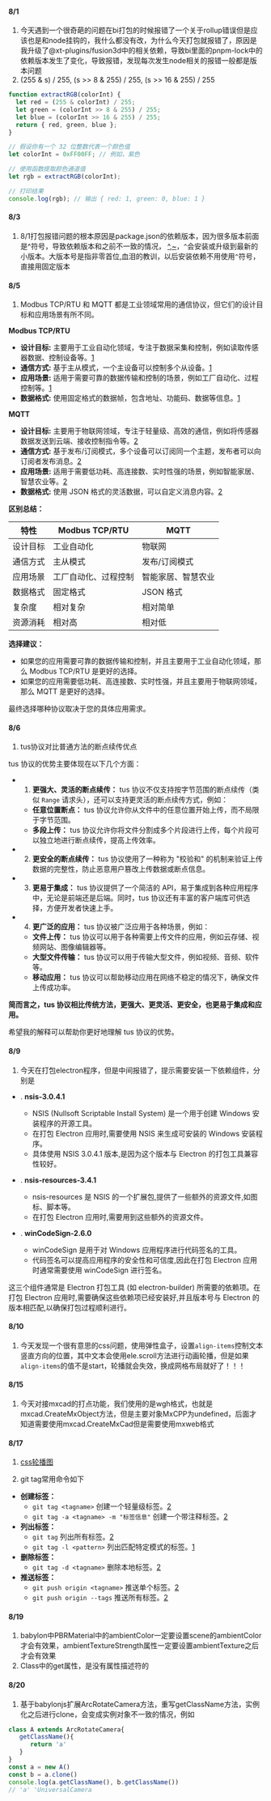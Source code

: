 #### 8/1
1. 今天遇到一个很奇葩的问题在bi打包的时候报错了一个关于rollup错误但是应该也是和node挂钩的，我什么都没有改，为什么今天打包就报错了，原因是我升级了@xt-plugins/fusion3d中的相关依赖，导致bi里面的pnpm-lock中的依赖版本发生了变化，导致报错，发现每次发生node相关的报错一般都是版本问题
2. (255 & s) / 255, (s >> 8 & 255) / 255, (s >> 16 & 255) / 255
```ts
function extractRGB(colorInt) {
  let red = (255 & colorInt) / 255;
  let green = (colorInt >> 8 & 255) / 255;
  let blue = (colorInt >> 16 & 255) / 255;
  return { red, green, blue };
}

// 假设你有一个 32 位整数代表一个颜色值
let colorInt = 0xFF00FF; // 例如，紫色

// 使用函数提取颜色通道值
let rgb = extractRGB(colorInt);

// 打印结果
console.log(rgb); // 输出 { red: 1, green: 0, blue: 1 } 
```

#### 8/3
1. 8/1打包报错问题的根本原因是package.json的依赖版本，因为很多版本前面是^符号，导致依赖版本和之前不一致的情况，
[^,~](https://zhuanlan.zhihu.com/p/696216350)，`^`会安装或升级到最新的小版本。大版本号是指非零首位,血泪的教训，以后安装依赖不用使用`^`符号，直接用固定版本

#### 8/5
1. Modbus TCP/RTU 和 MQTT 都是工业领域常用的通信协议，但它们的设计目标和应用场景有所不同。

**Modbus TCP/RTU**

* **设计目标:** 主要用于工业自动化领域，专注于数据采集和控制，例如读取传感器数据、控制设备等。[1](https://www.inhand.com/en/support/blogs/modbus-rtu-vs-modbus-tcp-ip/)
* **通信方式:** 基于主从模式，一个主设备可以控制多个从设备。[1](https://www.inhand.com/en/support/blogs/modbus-rtu-vs-modbus-tcp-ip/)
* **应用场景:** 适用于需要可靠的数据传输和控制的场景，例如工厂自动化、过程控制等。[1](https://www.inhand.com/en/support/blogs/modbus-rtu-vs-modbus-tcp-ip/)
* **数据格式:** 使用固定格式的数据帧，包含地址、功能码、数据等信息。[1](https://www.inhand.com/en/support/blogs/modbus-rtu-vs-modbus-tcp-ip/)

**MQTT**

* **设计目标:** 主要用于物联网领域，专注于轻量级、高效的通信，例如将传感器数据发送到云端、接收控制指令等。[2](https://www.emqx.com/en/blog/mqtt-vs-websocket)
* **通信方式:** 基于发布/订阅模式，多个设备可以订阅同一个主题，发布者可以向订阅者发布消息。[2](https://www.emqx.com/en/blog/mqtt-vs-websocket)
* **应用场景:** 适用于需要低功耗、高连接数、实时性强的场景，例如智能家居、智慧农业等。[2](https://www.emqx.com/en/blog/mqtt-vs-websocket)
* **数据格式:** 使用 JSON 格式的灵活数据，可以自定义消息内容。[2](https://www.emqx.com/en/blog/mqtt-vs-websocket)

**区别总结：**

| 特性 | Modbus TCP/RTU | MQTT |
|---|---|---|
| 设计目标 | 工业自动化 | 物联网 |
| 通信方式 | 主从模式 | 发布/订阅模式 |
| 应用场景 | 工厂自动化、过程控制 | 智能家居、智慧农业 |
| 数据格式 | 固定格式 | JSON 格式 |
| 复杂度 | 相对复杂 | 相对简单 |
| 资源消耗 | 相对高 | 相对低 |

**选择建议：**

* 如果您的应用需要可靠的数据传输和控制，并且主要用于工业自动化领域，那么 Modbus TCP/RTU 是更好的选择。
* 如果您的应用需要低功耗、高连接数、实时性强，并且主要用于物联网领域，那么 MQTT 是更好的选择。

最终选择哪种协议取决于您的具体应用需求。


#### 8/6
1. tus协议对比普通方法的断点续传优点

tus 协议的优势主要体现在以下几个方面：

- 1. **更强大、灵活的断点续传：**  tus 协议不仅支持按字节范围的断点续传（类似 `Range` 请求头），还可以支持更灵活的断点续传方式，例如：

   * **任意位置断点：**  tus 协议允许你从文件中的任意位置开始上传，而不局限于字节范围。
   * **多段上传：**  tus 协议允许你将文件分割成多个片段进行上传，每个片段可以独立地进行断点续传，提高上传效率。

- 2. **更安全的断点续传：**  tus 协议使用了一种称为 "校验和" 的机制来验证上传数据的完整性，防止恶意用户篡改上传数据或断点信息。

- 3. **更易于集成：** tus 协议提供了一个简洁的 API，易于集成到各种应用程序中，无论是前端还是后端。同时，tus 协议还有丰富的客户端库可供选择，方便开发者快速上手。

- 4. **更广泛的应用：** tus 协议被广泛应用于各种场景，例如：

   * **文件上传：**  tus 协议可以用于各种需要上传文件的应用，例如云存储、视频网站、图像编辑器等。
   * **大型文件传输：**  tus 协议可以用于传输大型文件，例如视频、音频、软件等。
   * **移动应用：**  tus 协议可以帮助移动应用在网络不稳定的情况下，确保文件上传成功率。

**简而言之，tus 协议相比传统方法，更强大、更灵活、更安全，也更易于集成和应用。**

希望我的解释可以帮助你更好地理解 tus 协议的优势。


#### 8/9
1. 今天在打包electron程序，但是中间报错了，提示需要安装一下依赖组件，分别是

* . **nsis-3.0.4.1**
   - NSIS (Nullsoft Scriptable Install System) 是一个用于创建 Windows 安装程序的开源工具。
   - 在打包 Electron 应用时,需要使用 NSIS 来生成可安装的 Windows 安装程序。
   - 具体使用 NSIS 3.0.4.1 版本,是因为这个版本与 Electron 的打包工具兼容性较好。

* . **nsis-resources-3.4.1**
   - nsis-resources 是 NSIS 的一个扩展包,提供了一些额外的资源文件,如图标、脚本等。
   - 在打包 Electron 应用时,需要用到这些额外的资源文件。

* . **winCodeSign-2.6.0**
   - winCodeSign 是用于对 Windows 应用程序进行代码签名的工具。
   - 代码签名可以提高应用程序的安全性和可信度,因此在打包 Electron 应用时通常需要使用 winCodeSign 进行签名。

这三个组件通常是 Electron 打包工具 (如 electron-builder) 所需要的依赖项。在打包 Electron 应用时,需要确保这些依赖项已经安装好,并且版本号与 Electron 的版本相匹配,以确保打包过程顺利进行。

#### 8/10
1. 今天发现一个很有意思的css问题，使用弹性盒子，设置`align-items`控制文本竖直方向的位置，其中文本会使用ele.scroll方法进行动画轮播，但是如果`align-items`的值不是start，轮播就会失效，换成网格布局就好了！！！

#### 8/15
1. 今天对接mxcad的打点功能，我们使用的是wgh格式，也就是mxcad.CreateMxObject方法，但是主要对象MxCPP为undefined，后面才知道需要使用mxcad.CreateMxCad但是需要使用mxweb格式


#### 8/17
1. [css轮播图](https://mp.weixin.qq.com/s?__biz=MjM5MTA1MjAxMQ==&mid=2651272470&idx=1&sn=a44c8b0af82d1bdc0408894c08be7c59&chksm=bd48ec928a3f65847a452cb336a300f0b257cbd22e066c9aec17a7e4477ccc7485d97aa8c8ae#rd)

2. git tag常用命令如下
* **创建标签：**
    * `git tag <tagname>` 创建一个轻量级标签。[2](https://www.atlassian.com/git/tutorials/inspecting-a-repository/git-tag)
    * `git tag -a <tagname> -m "标签信息"` 创建一个带注释标签。[2](https://www.atlassian.com/git/tutorials/inspecting-a-repository/git-tag)
* **列出标签：**
    * `git tag` 列出所有标签。[2](https://www.atlassian.com/git/tutorials/inspecting-a-repository/git-tag)
    * `git tag -l <pattern>` 列出匹配特定模式的标签。[1](https://git-scm.com/book/en/Git-Basics-Tagging)
* **删除标签：**
    * `git tag -d <tagname>` 删除本地标签。[2](https://www.atlassian.com/git/tutorials/inspecting-a-repository/git-tag)
* **推送标签：**
    * `git push origin <tagname>` 推送单个标签。[2](https://www.atlassian.com/git/tutorials/inspecting-a-repository/git-tag)
    * `git push origin --tags` 推送所有标签。[2](https://www.atlassian.com/git/tutorials/inspecting-a-repository/git-tag)


#### 8/19
1. babylon中PBRMaterial中的ambientColor一定要设置scene的ambientColor才会有效果，ambientTextureStrength属性一定要设置ambientTexture之后才会有效果
2. Class中的get属性，是没有属性描述符的


#### 8/20
1. 基于babylonjs扩展ArcRotateCamera方法，重写getClassName方法，实例化之后进行clone，会变成实例对象不一致的情况，例如
```ts
class A extends ArcRotateCamera{
   getClassName(){
      return 'a'
   }
}
const a = new A()
const b = a.clone()
console.log(a.getClassName(), b.getClassName())
// 'a' 'UniversalCamera
```